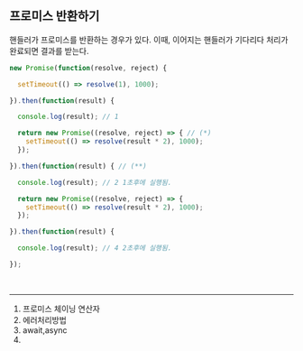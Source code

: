 <h2>프로미스 반환하기</h2>
핸들러가 프로미스를 반환하는 경우가 있다.
이때, 이어지는 핸들러가 기다리다 처리가 완료되면 결과를 받는다.


```javascript
new Promise(function(resolve, reject) {

  setTimeout(() => resolve(1), 1000);

}).then(function(result) {

  console.log(result); // 1

  return new Promise((resolve, reject) => { // (*)
    setTimeout(() => resolve(result * 2), 1000);
  });

}).then(function(result) { // (**)

  console.log(result); // 2 1초후에 실행됨.

  return new Promise((resolve, reject) => {
    setTimeout(() => resolve(result * 2), 1000);
  });

}).then(function(result) {

  console.log(result); // 4 2초후에 실행됨.

});
```
</br>

---
1. 프로미스 체이닝 연산자
2. 에러처리방법
3. await,async
4. 